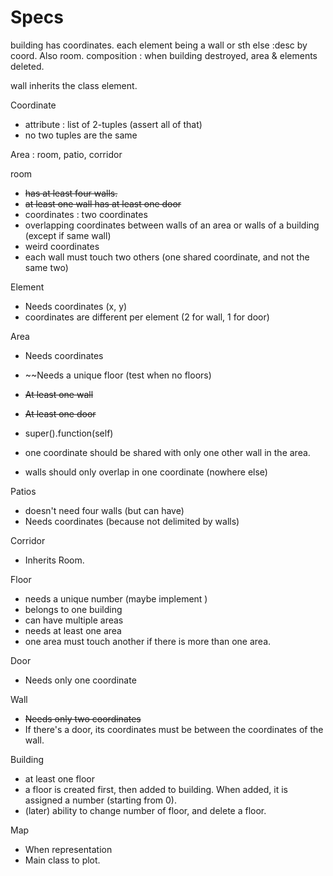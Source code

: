 # Specs

building has coordinates.
each element being a wall or sth else :desc by coord. Also room.
composition : when building destroyed, area & elements deleted.

wall inherits the class element.

Coordinate
* attribute : list of 2-tuples (assert all of that)
* no two tuples are the same


Area : room, patio, corridor

room

* ~~has at least four walls.~~
* ~~at least one wall has at least one door~~
* coordinates : two coordinates
* overlapping coordinates between walls of an area or walls of a building (except if same wall)
* weird coordinates
* each wall must touch two others (one shared coordinate, and not the same two)

Element

* Needs coordinates (x, y)
* coordinates are different per element (2 for wall, 1 for door)

Area

* Needs coordinates
* ~~Needs a unique floor (test when no floors)
* ~~At least one wall~~
* ~~At least one door~~
* super().function(self)

* one coordinate should be shared with only one other wall in the area.
* walls should only overlap in one coordinate (nowhere else)


Patios

* doesn't need four walls (but can have)
* Needs coordinates (because not delimited by walls)

Corridor

* Inherits Room.

Floor

* needs a unique number (maybe implement )
* belongs to one building
* can have multiple areas
* needs at least one area
* one area must touch another if there is more than one area.

Door

* Needs only one coordinate

Wall

* ~~Needs only two coordinates~~
* If there's a door, its coordinates must be between the coordinates of the wall.


Building

* at least one floor
* a floor is created first, then added to building. When added, it is assigned a number (starting from 0).
* (later) ability to change number of floor, and delete a floor.


Map 

* When representation
* Main class to plot.